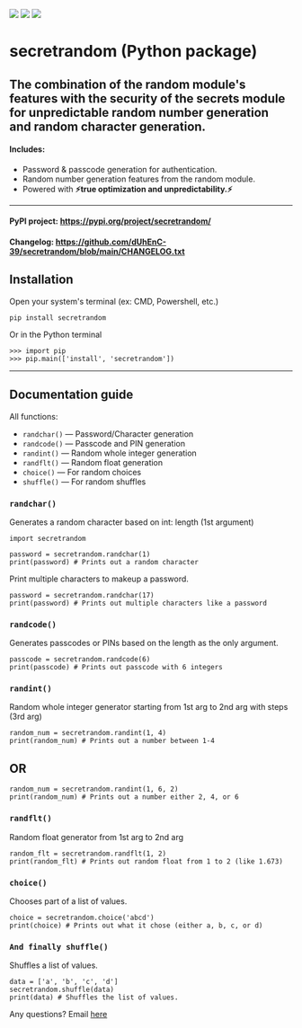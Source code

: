 ![](https://pypi-camo.freetls.fastly.net/c6d123c80807cb0c81e95ecd063048a1c82f6ede/68747470733a2f2f696d672e736869656c64732e696f2f62616467652f70726163746963616c5f666f722d756e7072656469637461626c655f6e756d6265725f67656e65726174696f6e5f666f725f6175746874656e7469636174696f6e2d626c7565) ![](https://img.shields.io/badge/Latest_release-secretrandom_v2.2-orange) ![](https://img.shields.io/badge/on-PyPI-blue)

# secretrandom (Python package)

## The combination of the **random** module's features with the security of the **secrets** module for unpredictable random number generation and random character generation.

#### Includes:

*   Password & passcode generation for authentication.
*   Random number generation features from the random module.
*   Powered with **⚡true optimization and unpredictability.⚡**

- - -
#### PyPI project: https://pypi.org/project/secretrandom/
#### Changelog: https://github.com/dUhEnC-39/secretrandom/blob/main/CHANGELOG.txt

## Installation
Open your system's terminal (ex: CMD, Powershell, etc.)
```
pip install secretrandom
```
Or in the Python terminal
```
>>> import pip
>>> pip.main(['install', 'secretrandom'])
```
- - -
## Documentation guide

All functions:

*   `randchar()` — Password/Character generation
*   `randcode()` — Passcode and PIN generation
*   `randint()` — Random whole integer generation
*   `randflt()` — Random float generation
*   `choice()` — For random choices
*   `shuffle()` — For random shuffles

### `randchar()`

Generates a random character based on int: length (1st argument)

```
import secretrandom

password = secretrandom.randchar(1)
print(password) # Prints out a random character
```
Print multiple characters to makeup a password.

```
password = secretrandom.randchar(17)
print(password) # Prints out multiple characters like a password
```

### `randcode()`

Generates passcodes or PINs based on the length as the only argument.

```
passcode = secretrandom.randcode(6)
print(passcode) # Prints out passcode with 6 integers   
```

### `randint()`

Random whole integer generator starting from 1st arg to 2nd arg with steps (3rd arg)

```
random_num = secretrandom.randint(1, 4)
print(random_num) # Prints out a number between 1-4    
```

## OR

```
random_num = secretrandom.randint(1, 6, 2)
print(random_num) # Prints out a number either 2, 4, or 6   
```

### `randflt()`

Random float generator from 1st arg to 2nd arg

```
random_flt = secretrandom.randflt(1, 2)
print(random_flt) # Prints out random float from 1 to 2 (like 1.673)  
```

### `choice()`

Chooses part of a list of values.

```
choice = secretrandom.choice('abcd')
print(choice) # Prints out what it chose (either a, b, c, or d)  
```

### `And finally shuffle()`

Shuffles a list of values.

```
data = ['a', 'b', 'c', 'd']
secretrandom.shuffle(data)
print(data) # Shuffles the list of values.
```

Any questions? Email [here](mailto:albeback01@gmail.com?subject=Python%20library%20secretrandom%20question.)
